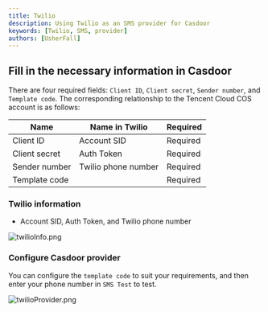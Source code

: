 ```yaml
---
title: Twilio
description: Using Twilio as an SMS provider for Casdoor
keywords: [Twilio, SMS, provider]
authors: [UsherFall]
---
```


## Fill in the necessary information in Casdoor

There are four required fields: `Client ID`, `Client secret`, `Sender number`, and `Template code`. The corresponding relationship to the Tencent Cloud COS account is as follows:

| Name          | Name in Twilio      | Required   |
|---------------|---------------------|------------|
| Client ID     | Account SID         | Required   |
| Client secret | Auth Token          | Required   |
| Sender number | Twilio phone number | Required   |
| Template code |                     | Required   |

### Twilio information

- Account SID, Auth Token, and Twilio phone number

![twilioInfo.png](/img/providers/sms/twilioInfo.png)

### Configure Casdoor provider

You can configure the `template code` to suit your requirements, and then enter your phone number in `SMS Test` to test.

![twilioProvider.png](/img/providers/sms/twilioProvider.png)
